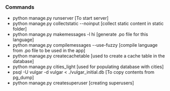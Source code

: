 ### Commands
- python manage.py runserver [To start server]
- python manage.py collectstatic --noinput [collect static content in static folder]
- python manage.py makemessages -l hi [generate .po file for this language]
- python manage.py compilemessages --use-fuzzy [compile language from .po file to be used in the app]
- python manage.py createcachetable [used to create a cache table in the database]
- python manage.py cities_light [used for populating database with cities]
- psql -U vulgar -d vulgar < ./vulgar_initial.db [To copy contents from pg_dump]
- python manage.py createsuperuser [creating superusers]
